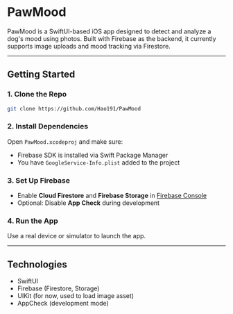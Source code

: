 # PawMood

PawMood is a SwiftUI-based iOS app designed to detect and analyze a dog's mood using photos. Built with Firebase as the backend, it currently supports image uploads and mood tracking via Firestore.

---

## Getting Started

### 1. Clone the Repo

```bash
git clone https://github.com/Hao191/PawMood
```

### 2. Install Dependencies

Open `PawMood.xcodeproj` and make sure:

- Firebase SDK is installed via Swift Package Manager
- You have `GoogleService-Info.plist` added to the project

### 3. Set Up Firebase

- Enable **Cloud Firestore** and **Firebase Storage** in [Firebase Console](https://console.firebase.google.com/)
- Optional: Disable **App Check** during development

### 4. Run the App

Use a real device or simulator to launch the app.

---

## Technologies

- SwiftUI
- Firebase (Firestore, Storage)
- UIKit (for now, used to load image asset)
- AppCheck (development mode)

